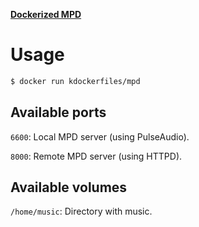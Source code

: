 **[Dockerized MPD](https://hub.docker.com/r/kdockerfiles/mpd/)**

# Usage

```bash
$ docker run kdockerfiles/mpd
```

## Available ports

`6600`: Local MPD server (using PulseAudio).

`8000`: Remote MPD server (using HTTPD).

## Available volumes

`/home/music`: Directory with music.

